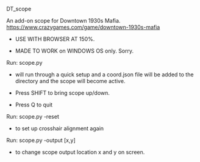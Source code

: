 DT_scope

An add-on scope for Downtown 1930s Mafia.
https://www.crazygames.com/game/downtown-1930s-mafia

- USE WITH BROWSER AT 150%.

- MADE TO WORK on WINDOWS OS only. Sorry.

Run:  scope.py 
  - will run through a quick setup and a coord.json file will be added to the directory and the scope will become active.

  - Press SHIFT to bring scope up/down.
  - Press Q to quit

Run:  scope.py -reset
  - to set up crosshair alignment again

Run:  scope.py -output [x,y]            
  - to change scope output location x and y on screen.


